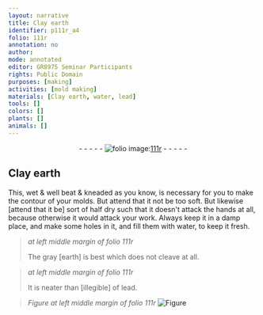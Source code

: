 ```yaml
---
layout: narrative
title: Clay earth
identifier: p111r_a4
folio: 111r
annotation: no
author:
mode: annotated
editor: GR8975 Seminar Participants
rights: Public Domain
purposes: [making]
activities: [mold making]
materials: [Clay earth, water, lead]
tools: []
colors: []
plants: []
animals: []
---
```


 <div class="folio" align="center">- - - - - <a href="http://gallica.bnf.fr/ark:/12148/btv1b10500001g/f227.image" target="_blank"><img src="https://cu-mkp.github.io/GR8975-edition/assets/photo-icon.png" alt="folio image: " style="display:inline-block; margin-bottom:-3px;"/>111r</a> - - - - - </div>  <span class="activity"></span> 

## <span class="material">Clay earth</span>

 
This, wet & well beat & kneaded as you know, is necessary for you to make the contour of your molds. But attend that it not be too soft. But likewise [attend that it be] sort of half dry such that it doesn't attack the hands at all, because otherwise it would attack your work. Always keep it in a damp place, and make some holes in it, and fill them with <span class="material">water</span>, to keep it fresh.
 
> *at left middle margin of folio 111r*
> 
> The gray [earth] is best which does not cleave at all.
 
> *at left middle margin of folio 111r*
> 
> It is neater than [illegible] of <span class="material">lead</span>.
 
> *Figure*
> *at left middle margin of folio 111r*
> <a href="https://drive.google.com/open?id=0B9-oNrvWdlO5X085N09VejNheTQ" target="_blank"><img src="https://cu-mkp.github.io/GR8975-edition/assets/photo-icon.png" alt="Figure" style="display:inline-block; margin-bottom:-3px;"/></a>
 